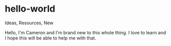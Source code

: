 # hello-world
Ideas, Resources, New

Hello,
I'm Cameron and I'm brand new to this whole thing. I love to learn and I hope this will be able to help me with that.
